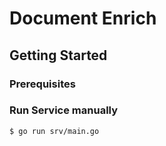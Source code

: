 # Document Enrich




## Getting Started

### Prerequisites


### Run Service manually

```
$ go run srv/main.go
```



